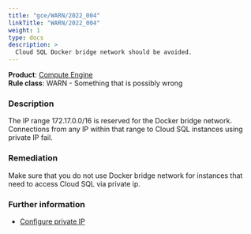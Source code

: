 ```yaml
---
title: "gce/WARN/2022_004"
linkTitle: "WARN/2022_004"
weight: 1
type: docs
description: >
  Cloud SQL Docker bridge network should be avoided.
---
```


**Product**: [Compute Engine](https://cloud.google.com/compute)\
**Rule class**: WARN - Something that is possibly wrong

### Description

The IP range 172.17.0.0/16 is reserved for the Docker bridge network.
Connections from any IP within that range to Cloud SQL instances using private
IP fail.

### Remediation

Make sure that you do not use Docker bridge network for instances that need to
access Cloud SQL via private ip.

### Further information
 - [Configure private IP](https://cloud.google.com/sql/docs/mysql/configure-private-ip)
